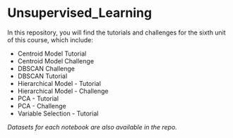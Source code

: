 # Unsupervised_Learning
In this repository, you will find the tutorials and challenges for the sixth unit of this course, which include:

- Centroid Model Tutorial
- Centroid Model Challenge
- DBSCAN Challenge
- DBSCAN Tutorial
- Hierarchical Model - Tutorial
- Hierarchical Model - Challenge
- PCA - Tutorial
- PCA - Challenge
- Variable Selection - Tutorial


*Datasets for each notebook are also available in the repo.*
